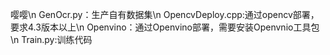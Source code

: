 嘤嘤\n
GenOcr.py：生产自有数据集\n
OpencvDeploy.cpp:通过opencv部署，要求4.3版本以上\n
Openvino：通过Openvino部署，需要安装Openvnio工具包\n
Train.py:训练代码
